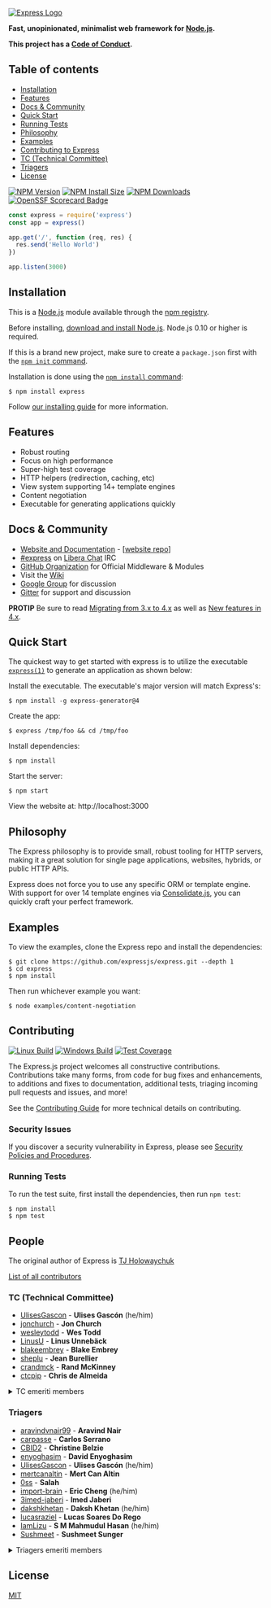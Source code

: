 [![Express Logo](https://i.cloudup.com/zfY6lL7eFa-3000x3000.png)](http://expressjs.com/)

**Fast, unopinionated, minimalist web framework for [Node.js](http://nodejs.org).**

**This project has a [Code of Conduct][].**

## Table of contents

* [Installation](#Installation)
* [Features](#Features)
* [Docs & Community](#docs--community)
* [Quick Start](#Quick-Start)
* [Running Tests](#Running-Tests)
* [Philosophy](#Philosophy)
* [Examples](#Examples)
* [Contributing to Express](#Contributing)
* [TC (Technical Committee)](#tc-technical-committee)
* [Triagers](#triagers)
* [License](#license)

[![NPM Version][npm-version-image]][npm-url]
[![NPM Install Size][npm-install-size-image]][npm-install-size-url]
[![NPM Downloads][npm-downloads-image]][npm-downloads-url]
[![OpenSSF Scorecard Badge][ossf-scorecard-badge]][ossf-scorecard-visualizer]

```js
const express = require('express')
const app = express()

app.get('/', function (req, res) {
  res.send('Hello World')
})

app.listen(3000)
```

## Installation

This is a [Node.js](https://nodejs.org/en/) module available through the
[npm registry](https://www.npmjs.com/).

Before installing, [download and install Node.js](https://nodejs.org/en/download/).
Node.js 0.10 or higher is required.

If this is a brand new project, make sure to create a `package.json` first with
the [`npm init` command](https://docs.npmjs.com/creating-a-package-json-file).

Installation is done using the
[`npm install` command](https://docs.npmjs.com/getting-started/installing-npm-packages-locally):

```console
$ npm install express
```

Follow [our installing guide](http://expressjs.com/en/starter/installing.html)
for more information.

## Features

* Robust routing
* Focus on high performance
* Super-high test coverage
* HTTP helpers (redirection, caching, etc)
* View system supporting 14+ template engines
* Content negotiation
* Executable for generating applications quickly

## Docs & Community

* [Website and Documentation](http://expressjs.com/) - [[website repo](https://github.com/expressjs/expressjs.com)]
* [#express](https://web.libera.chat/#express) on [Libera Chat](https://libera.chat) IRC
* [GitHub Organization](https://github.com/expressjs) for Official Middleware & Modules
* Visit the [Wiki](https://github.com/expressjs/express/wiki)
* [Google Group](https://groups.google.com/group/express-js) for discussion
* [Gitter](https://gitter.im/expressjs/express) for support and discussion

**PROTIP** Be sure to
read [Migrating from 3.x to 4.x](https://github.com/expressjs/express/wiki/Migrating-from-3.x-to-4.x) as well
as [New features in 4.x](https://github.com/expressjs/express/wiki/New-features-in-4.x).

## Quick Start

The quickest way to get started with express is to utilize the
executable [`express(1)`](https://github.com/expressjs/generator) to generate an application as shown below:

Install the executable. The executable's major version will match Express's:

```console
$ npm install -g express-generator@4
```

Create the app:

```console
$ express /tmp/foo && cd /tmp/foo
```

Install dependencies:

```console
$ npm install
```

Start the server:

```console
$ npm start
```

View the website at: http://localhost:3000

## Philosophy

The Express philosophy is to provide small, robust tooling for HTTP servers, making
it a great solution for single page applications, websites, hybrids, or public
HTTP APIs.

Express does not force you to use any specific ORM or template engine. With support for over
14 template engines via [Consolidate.js](https://github.com/tj/consolidate.js),
you can quickly craft your perfect framework.

## Examples

To view the examples, clone the Express repo and install the dependencies:

```console
$ git clone https://github.com/expressjs/express.git --depth 1
$ cd express
$ npm install
```

Then run whichever example you want:

```console
$ node examples/content-negotiation
```

## Contributing

[![Linux Build][github-actions-ci-image]][github-actions-ci-url]
[![Windows Build][appveyor-image]][appveyor-url]
[![Test Coverage][coveralls-image]][coveralls-url]

The Express.js project welcomes all constructive contributions. Contributions take many forms,
from code for bug fixes and enhancements, to additions and fixes to documentation, additional
tests, triaging incoming pull requests and issues, and more!

See the [Contributing Guide](Contributing.md) for more technical details on contributing.

### Security Issues

If you discover a security vulnerability in Express, please see [Security Policies and Procedures](Security.md).

### Running Tests

To run the test suite, first install the dependencies, then run `npm test`:

```console
$ npm install
$ npm test
```

## People

The original author of Express is [TJ Holowaychuk](https://github.com/tj)

[List of all contributors](https://github.com/expressjs/express/graphs/contributors)

### TC (Technical Committee)

* [UlisesGascon](https://github.com/UlisesGascon) - **Ulises Gascón** (he/him)
* [jonchurch](https://github.com/jonchurch) - **Jon Church**
* [wesleytodd](https://github.com/wesleytodd) - **Wes Todd**
* [LinusU](https://github.com/LinusU) - **Linus Unnebäck**
* [blakeembrey](https://github.com/blakeembrey) - **Blake Embrey**
* [sheplu](https://github.com/sheplu) - **Jean Burellier**
* [crandmck](https://github.com/crandmck) - **Rand McKinney**
* [ctcpip](https://github.com/ctcpip) - **Chris de Almeida**

<details>
<summary>TC emeriti members</summary>

#### TC emeriti members

* [dougwilson](https://github.com/dougwilson) - **Douglas Wilson**
* [hacksparrow](https://github.com/hacksparrow) - **Hage Yaapa**
* [jonathanong](https://github.com/jonathanong) - **jongleberry**
* [niftylettuce](https://github.com/niftylettuce) - **niftylettuce**
* [troygoode](https://github.com/troygoode) - **Troy Goode**

</details>

### Triagers

* [aravindvnair99](https://github.com/aravindvnair99) - **Aravind Nair**
* [carpasse](https://github.com/carpasse) - **Carlos Serrano**
* [CBID2](https://github.com/CBID2) - **Christine Belzie**
* [enyoghasim](https://github.com/enyoghasim) - **David Enyoghasim**
* [UlisesGascon](https://github.com/UlisesGascon) - **Ulises Gascón** (he/him)
* [mertcanaltin](https://github.com/mertcanaltin) - **Mert Can Altin**
* [0ss](https://github.com/0ss) - **Salah**
* [import-brain](https://github.com/import-brain) - **Eric Cheng** (he/him)
* [3imed-jaberi](https://github.com/3imed-jaberi) - **Imed Jaberi**
* [dakshkhetan](https://github.com/dakshkhetan) - **Daksh Khetan** (he/him)
* [lucasraziel](https://github.com/lucasraziel) - **Lucas Soares Do Rego**
* [IamLizu](https://github.com/IamLizu) - **S M Mahmudul Hasan** (he/him)
* [Sushmeet](https://github.com/Sushmeet) - **Sushmeet Sunger**

<details>
<summary>Triagers emeriti members</summary>

#### Emeritus Triagers

* [AuggieH](https://github.com/AuggieH) - **Auggie Hudak**
* [G-Rath](https://github.com/G-Rath) - **Gareth Jones**
* [MohammadXroid](https://github.com/MohammadXroid) - **Mohammad Ayashi**
* [NawafSwe](https://github.com/NawafSwe) - **Nawaf Alsharqi**
* [NotMoni](https://github.com/NotMoni) - **Moni**
* [VigneshMurugan](https://github.com/VigneshMurugan) - **Vignesh Murugan**
* [davidmashe](https://github.com/davidmashe) - **David Ashe**
* [digitaIfabric](https://github.com/digitaIfabric) - **David**
* [e-l-i-s-e](https://github.com/e-l-i-s-e) - **Elise Bonner**
* [fed135](https://github.com/fed135) - **Frederic Charette**
* [firmanJS](https://github.com/firmanJS) - **Firman Abdul Hakim**
* [getspooky](https://github.com/getspooky) - **Yasser Ameur**
* [ghinks](https://github.com/ghinks) - **Glenn**
* [ghousemohamed](https://github.com/ghousemohamed) - **Ghouse Mohamed**
* [gireeshpunathil](https://github.com/gireeshpunathil) - **Gireesh Punathil**
* [jake32321](https://github.com/jake32321) - **Jake Reed**
* [jonchurch](https://github.com/jonchurch) - **Jon Church**
* [lekanikotun](https://github.com/lekanikotun) - **Troy Goode**
* [marsonya](https://github.com/marsonya) - **Lekan Ikotun**
* [mastermatt](https://github.com/mastermatt) - **Matt R. Wilson**
* [maxakuru](https://github.com/maxakuru) - **Max Edell**
* [mlrawlings](https://github.com/mlrawlings) - **Michael Rawlings**
* [rodion-arr](https://github.com/rodion-arr) - **Rodion Abdurakhimov**
* [sheplu](https://github.com/sheplu) - **Jean Burellier**
* [tarunyadav1](https://github.com/tarunyadav1) - **Tarun yadav**
* [tunniclm](https://github.com/tunniclm) - **Mike Tunnicliffe**

</details>

## License

[MIT](LICENSE)

[appveyor-image]: https://badgen.net/appveyor/ci/dougwilson/express/master?label=windows

[appveyor-url]: https://ci.appveyor.com/project/dougwilson/express

[coveralls-image]: https://badgen.net/coveralls/c/github/expressjs/express/master

[coveralls-url]: https://coveralls.io/r/expressjs/express?branch=master

[github-actions-ci-image]: https://badgen.net/github/checks/expressjs/express/master?label=linux

[github-actions-ci-url]: https://github.com/expressjs/express/actions/workflows/ci.yml

[npm-downloads-image]: https://badgen.net/npm/dm/express

[npm-downloads-url]: https://npmcharts.com/compare/express?minimal=true

[npm-install-size-image]: https://badgen.net/packagephobia/install/express

[npm-install-size-url]: https://packagephobia.com/result?p=express

[npm-url]: https://npmjs.org/package/express

[npm-version-image]: https://badgen.net/npm/v/express

[ossf-scorecard-badge]: https://api.scorecard.dev/projects/github.com/expressjs/express/badge

[ossf-scorecard-visualizer]: https://ossf.github.io/scorecard-visualizer/#/projects/github.com/expressjs/express

[Code of Conduct]: https://github.com/expressjs/express/blob/master/Code-Of-Conduct.md
